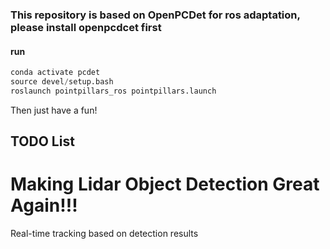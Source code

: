 ### This repository is based on OpenPCDet for ros adaptation, please install openpcdcet first

#### run
```python
conda activate pcdet
source devel/setup.bash
roslaunch pointpillars_ros pointpillars.launch
```
Then just have a fun!


## TODO List
# Making Lidar Object Detection Great Again!!!
Real-time tracking based on detection results
